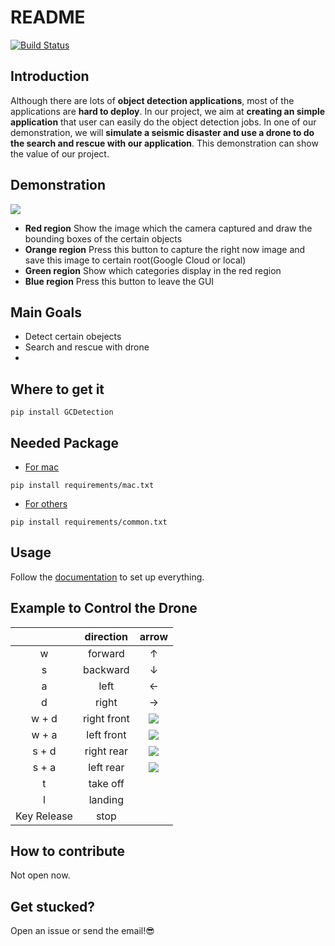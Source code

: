 # README

[![Build Status](https://travis-ci.com/Justin900429/GC-Detection.svg?branch=main)](https://travis-ci.com/Justin900429/GC-Detection)

## Introduction 
Although there are lots of **object detection applications**, most of the applications are **hard to deploy**. In our project, we aim at **creating an simple application** that user can easily do the object detection jobs. In one of our demonstration, we will **simulate a seismic disaster and use a drone to do the search and rescue with our application**. This demonstration can show the value of our project.

## Demonstration
![](https://i.imgur.com/qQ8ymkC.jpg)
- **Red region**
    Show the image which the camera captured and draw the bounding boxes of the certain objects
- **Orange region**
    Press this button to capture the right now image and save this image to certain root(Google Cloud or local)
- **Green region**
    Show which categories display in the red region
- **Blue region**
    Press this button to leave the GUI 


## Main Goals
- Detect certain obejects
- Search and rescue with drone
- 

## Where to get it
```
pip install GCDetection
```

## Needed Package
* [For mac](https://github.com/Justin900429/GC-Detection/blob/main/requirements/mac.txt)
```
pip install requirements/mac.txt
```

* [For others](https://github.com/Justin900429/GC-Detection/blob/main/requirements/common.txt)
```
pip install requirements/common.txt
```


## Usage 
Follow the [documentation](https://justin900429.github.io/GC-Detection/Usage) to set up everything.

## Example to Control the Drone
| | direction | arrow |
| :--------:| :--------: | :--------: |
| w | forward | &uarr; | 
| s | backward | &darr; |
| a | left | &larr; |
| d | right | &rarr; |
| w + d | right front | <img src="https://render.githubusercontent.com/render/math?math=\nearrow"> |
| w + a | left front | <img src="https://render.githubusercontent.com/render/math?math=\nwarrow"> |
| s + d | right rear | <img src="https://render.githubusercontent.com/render/math?math=\searrow"> |
| s + a | left rear | <img src="https://render.githubusercontent.com/render/math?math=\swarrow"> |
| t | take off |  |
| l | landing |  |
| Key Release| stop | |

## How to contribute
Not open now.

## Get stucked?
Open an issue or send the email!😎






